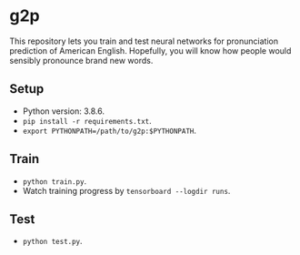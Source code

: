 # g2p
This repository lets you train and test neural networks for pronunciation prediction of American English. Hopefully, you will know how people would sensibly pronounce brand new words.

## Setup
* Python version: 3.8.6.
* ```pip install -r requirements.txt```.
* ```export PYTHONPATH=/path/to/g2p:$PYTHONPATH```.

## Train
* ```python train.py```.
* Watch training progress by ```tensorboard --logdir runs```.

## Test
* ```python test.py```.
